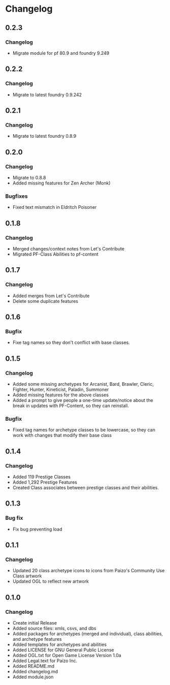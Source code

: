 # Changelog

## 0.2.3
### Changelog
* Migrate module for pf 80.9 and foundry 9.249

## 0.2.2
### Changelog
- Migrate to latest foundry 0.9.242

## 0.2.1
### Changelog
- Migrate to latest foundry 0.8.9

## 0.2.0
### Changelog
- Migrate to 0.8.8
- Added missing features for Zen Archer (Monk)

### Bugfixes
- Fixed text mismatch in Eldritch Poisoner

## 0.1.8
### Changelog
- Merged changes/context notes from Let's Contribute
- Migrated PF-Class Abilities to pf-content

## 0.1.7
### Changelog
- Added merges from Let's Contribute
- Delete some duplicate features

## 0.1.6
### Bugfix
- Fixe tag names so they don't conflict with base classes.

## 0.1.5
### Changelog
- Added some missing archetypes for Arcanist, Bard, Brawler, Cleric, Fighter, Hunter, Kineticist, Paladin, Summoner
- Added missing features for the above classes
- Added a prompt to give people a one-time update/notice about the break in updates with PF-Content, so they can reinstall.

### Bugfix
- Fixed tag names for archetype classes to be lowercase, so they can work with changes that modify their base class


## 0.1.4

### Changelog
- Added 119 Prestige Classes
- Added 1,292 Prestige Features
- Created Class associates between prestige classes and their abilities.

## 0.1.3
### Bug fix
- Fix bug preventing load

## 0.1.1

### Changelog
- Updated 20 class archetype icons to icons from Paizo's Community Use Class artwork
- Updated OGL to reflect new artwork

## 0.1.0

### Changelog

- Create initial Release
- Added source files: xmls, csvs, and dbs
- Added packages for archetypes (merged and individual), class abilities, and archetype features
- Added templates for archetypes and abilities
- Added LICENSE for GNU General Public License
- Added OGL.txt for Open Game License Version 1.0a
- Added Legal.text for Paizo Inc.
- Added README.md
- Added changelog.md
- Added module.json
